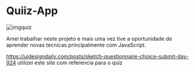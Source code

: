 # Quiiz-App

![imgquiz](https://user-images.githubusercontent.com/62259770/94592306-54a23f80-025f-11eb-97e1-cdac454a162c.png)



Amei trabalhar neste projeto  e mais uma vez tive a oportunidade de aprender novas tecnicas principalmente com JavaScript. 

https://uidesigndaily.com/posts/sketch-questionnaire-choice-submit-day-924 utilizei este site com referencia para o quiz
